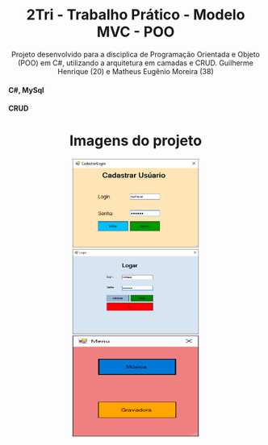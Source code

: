 <h1 align="center">2Tri - Trabalho Prático - Modelo MVC - POO</h1> 
<p align="center">Projeto desenvolvido para a disciplica de Programação Orientada e Objeto (POO) em C#, utilizando a arquitetura em camadas e CRUD. Guilherme Henrique (20) e Matheus Eugênio Moreira (38)</p>
<h4 align="left">C#, MySql</h4> 
<h4 align="left">CRUD</h4> 

<h1 align="center">Imagens do projeto</h1> 
 
<div align="center">
<img  src="img/cadastrar.png" width="250px"</img> 
 </div>
<div align="center">
<img  src="img/login.png" width="250px"</img> 
 </div> 
 <div align="center">
<img src="img/menu.png" height="200px" width="250px"</img> 
 </div>
